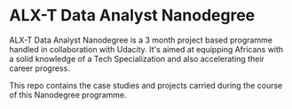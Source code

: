 # ALX-T Data Analyst  Nanodegree 

ALX-T Data Analyst Nanodegree is a 3 month project based programme handled in collaboration with Udacity. It's aimed at equipping Africans with a solid knowledge of a Tech Specialization and also accelerating their career progress.

This repo contains the case studies and projects carried during the course of this Nanodegree programme.
